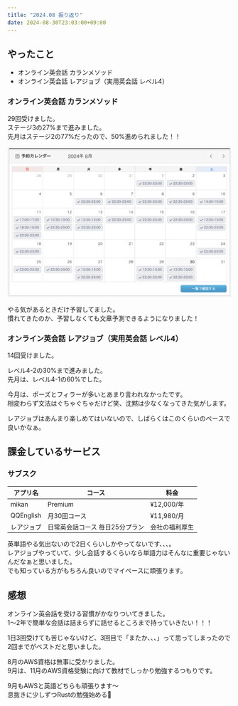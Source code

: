 ```yaml
---
title: "2024.08 振り返り"
date: 2024-08-30T23:03:00+09:00
---
```



## やったこと

- オンライン英会話 カランメソッド
- オンライン英会話 レアジョブ（実用英会話 レベル4）

### オンライン英会話 カランメソッド

29回受けました。  
ステージ3の27%まで進みました。  
先月はステージ2の77%だったので、50%進められました！！

![qqenglish](qqenglish.jp.png)

やる気があるときだけ予習してました。  
慣れてきたのか、予習しなくても文章予測できるようになりました！


### オンライン英会話 レアジョブ（実用英会話 レベル4）

14回受けました。 

レベル4-2の30%まで進みました。  
先月は、レベル4-1の60%でした。

今月は、ポーズとフィラーが多いとあまり言われなかったです。  
相変わらず文法はぐちゃぐちゃだけど笑、沈黙は少なくなってきた気がします。  

レアジョブはあんまり楽しめてはいないので、しばらくはこのくらいのペースで良いかなぁ。


## 課金しているサービス

### サブスク
| アプリ名 | コース | 料金 |
| ------- | --- | ---- |
| mikan   | Premium | ¥12,000/年 |
| QQEnglish | 月30回コース | ¥11,980/月 |
| レアジョブ | 日常英会話コース 毎日25分プラン | 会社の福利厚生 |

英単語やる気出ないので2日くらいしかやってないです、、、。  
レアジョブやっていて、少し会話するくらいなら単語力はそんなに重要じゃないんだなぁと思いました。  
でも知っている方がもちろん良いのでマイペースに頑張ります。


## 感想

オンライン英会話を受ける習慣がかなりついてきました。    
1〜2年で簡単な会話は詰まらずに話せるところまで持っていきたい！！！

1日3回受けても苦じゃないけど、3回目で「またか、、、」って思ってしまったので2回までがベストだと思いました。

8月のAWS資格は無事に受かりました。  
9月は、11月のAWS資格受験に向けて教材でしっかり勉強するつもりです。

9月もAWSと英語どちらも頑張ります〜  
息抜きに少しずつRustの勉強始める🦀
